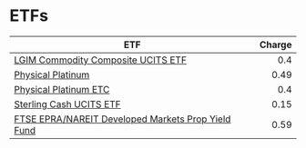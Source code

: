 # ETFs
| ETF | Charge |
| --- | ------:|
|[LGIM Commodity Composite UCITS ETF](https://www.hl.co.uk/shares/shares-search-results/B6TMFC5 "Link")|0.4|
|[Physical Platinum](https://www.hl.co.uk/shares/shares-search-results/B1VS2W5 "Link")|0.49|
|[Physical Platinum ETC](https://www.hl.co.uk/shares/shares-search-results/B4LV388 "Link")|0.4|
|[Sterling Cash UCITS ETF](https://www.hl.co.uk/shares/shares-search-results/B2PDKP2 "Link")|0.15|
|[FTSE EPRA/NAREIT Developed Markets Prop Yield Fund](https://www.hl.co.uk/shares/shares-search-results/B1G53G2 "Link")|0.59|
